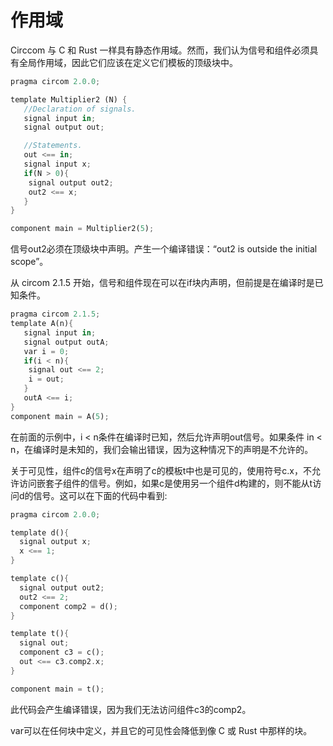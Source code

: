 # 作用域

Circcom 与 C 和 Rust 一样具有静态作用域。然而，我们认为信号和组件必须具有全局作用域，因此它们应该在定义它们模板的顶级块中。

```rust
pragma circom 2.0.0;

template Multiplier2 (N) {
   //Declaration of signals.
   signal input in;
   signal output out;

   //Statements.
   out <== in;
   signal input x;
   if(N > 0){
    signal output out2;
    out2 <== x;
   }
}

component main = Multiplier2(5);
```

信号out2必须在顶级块中声明。产生一个编译错误：“out2 is outside the initial scope”。

从 circom 2.1.5 开始，信号和组件现在可以在if块内声明，但前提是在编译时是已知条件。

```rust
pragma circom 2.1.5;
template A(n){
   signal input in;
   signal output outA;
   var i = 0;
   if(i < n){
    signal out <== 2;
    i = out;
   } 
   outA <== i;
}
component main = A(5);
```

在前面的示例中，i < n条件在编译时已知，然后允许声明out信号。如果条件 in < n，在编译时是未知的，我们会输出错误，因为这种情况下的声明是不允许的。

关于可见性，组件c的信号x在声明了c的模板t中也是可见的，使用符号c.x，不允许访问嵌套子组件的信号。例如，如果c是使用另一个组件d构建的，则不能从t访问d的信号。这可以在下面的代码中看到:

```rust
pragma circom 2.0.0;

template d(){
  signal output x;
  x <== 1;
}

template c(){
  signal output out2;
  out2 <== 2;
  component comp2 = d();
}

template t(){
  signal out;
  component c3 = c();
  out <== c3.comp2.x;
}

component main = t();
```

此代码会产生编译错误，因为我们无法访问组件c3的comp2。

var可以在任何块中定义，并且它的可见性会降低到像 C 或 Rust 中那样的块。
